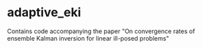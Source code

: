# adaptive_eki
Contains code accompanying the paper "On convergence rates of ensemble Kalman inversion for linear ill-posed problems"

